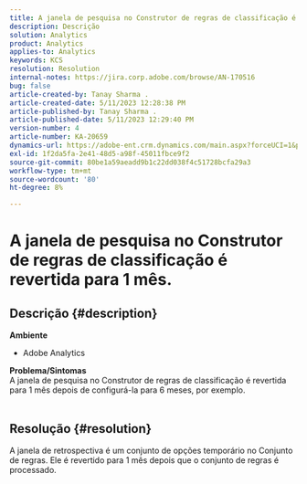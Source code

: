 ```yaml
---
title: A janela de pesquisa no Construtor de regras de classificação é revertida para 1 mês.
description: Descrição
solution: Analytics
product: Analytics
applies-to: Analytics
keywords: KCS
resolution: Resolution
internal-notes: https://jira.corp.adobe.com/browse/AN-170516
bug: false
article-created-by: Tanay Sharma .
article-created-date: 5/11/2023 12:28:38 PM
article-published-by: Tanay Sharma .
article-published-date: 5/11/2023 12:29:40 PM
version-number: 4
article-number: KA-20659
dynamics-url: https://adobe-ent.crm.dynamics.com/main.aspx?forceUCI=1&pagetype=entityrecord&etn=knowledgearticle&id=37b76156-f7ef-ed11-8849-6045bd006079
exl-id: 1f2da5fa-2e41-48d5-a98f-45011fbce9f2
source-git-commit: 80be1a59aeadd9b1c22dd038f4c51728bcfa29a3
workflow-type: tm+mt
source-wordcount: '80'
ht-degree: 8%

---
```


# A janela de pesquisa no Construtor de regras de classificação é revertida para 1 mês.

## Descrição {#description}

<b>Ambiente</b>
- Adobe Analytics

<b>Problema/Sintomas</b><br>A janela de pesquisa no Construtor de regras de classificação é revertida para 1 mês depois de configurá-la para 6 meses, por exemplo.
<br> 

## Resolução {#resolution}


A janela de retrospectiva é um conjunto de opções temporário no Conjunto de regras. Ele é revertido para 1 mês depois que o conjunto de regras é processado.
